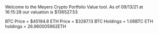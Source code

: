 Welcome to the Meyers Crypto Portfolio Value tool. 
As of 09/13/21 at 16:15:28 our valuation is $136527.53 

BTC Price = $45194.8
 ETH Price = $3287.13
BTC Holdings = 1.06BTC
 ETH holdings = 26.960005962ETH 
